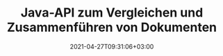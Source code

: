 ---
############################# Static ############################
layout: "product"
date: 2021-04-27T09:31:06+03:00
draft: false

product: "Comparison"
product_tag: "comparison"
platform: "Java"
platform_tag: "java"

############################# Head ############################
head_title: "API zum Vergleich von Java-Dokumenten | Vergleichen Sie Text und Stil von PDF Word Excel HTML"
head_description: "Java-Dokumentvergleichs-API zum Vergleichen und Zusammenführen von Word Excel PPTX OpenOffice, Web, PDF, AutoCAD und anderen Dateiformaten. Vergleichen Sie Dokumente mit Nachverfolgung von Änderungen."

############################# Header ############################
title: "Java-API zum Vergleichen und Zusammenführen von Dokumenten"
description: "Erstellen Sie Java-Anwendungen zum effizienten Vergleichen von Inhalt und Textstil zur Überprüfung von Unterschieden in allen branchenüblichen Dokument- und Bilddateiformaten."
button:
    enable: true
    icon: "fas fa-arrow-down"
    label: "Download kostenlose Testversion"
    link: "https://downloads.groupdocs.com/comparison/java"

############################# SubMenu ############################
submenu:
    enable: true
    
    left:
        img_alt: "GroupDocs.Comparison for Java"
        image: "/border/groupdocs-comparison-java.svg"
        product: "GroupDocs.Comparison"
        platform: "Java"

    middle:
        button:
            # button loop
            - link: "#overview"
              text: "Überblick"

            # button loop
            - link: "#features"
              text: "Merkmale"

            # button loop
            - link: "#support"
              text: "Support"

            # button loop
            - link: "https://products.groupdocs.app/comparison"
              text: "Live Demo"

            # button loop
            - link: "https://purchase.groupdocs.com/pricing/comparison/java"
              text: "Preisgestaltung"

    right:
        link_download: "https://downloads.groupdocs.com/comparison"
        link_learn: "https://docs.groupdocs.com/comparison/java/"
        link_buy: "https://purchase.groupdocs.com"

############################# Overview ############################
overview:
    enable: true
    content: |
      GroupDocs.Comparison für Java ist die flexibelste und benutzerfreundlichste API, die bei der Entwicklung von Dokumentvergleichsanwendungen in einer Java-Umgebung hilft. Der Unterschiedsprüfer und die Dokumentzusammenführungs-API ermöglichen es Ihnen, Änderungen und Unterschiede im Inhalt sowie im Textstil zwischen ähnlichen Dokumentformaten zu erkennen. Es unterstützt den Vergleich aller branchenüblichen Dokumentformate wie PDF, HTML, Microsoft Office Word, Excel-Tabellen, PowerPoint-Präsentationen, Outlook-E-Mails, Visio-Diagramme, OpenDocument, AutoCAD und Bilder. Mithilfe der Änderungsverfolgungsfunktion wird die Zusammenfassung der Unterschiede zwischen Quell- und Zieldokument in einem umfassenden Vergleichsdokument dargestellt. GroupDocs.Comparison for Java API ermöglicht das Abrufen und Speichern von einfachen, passwortgeschützten sowie verschlüsselten Dokumenten per Datei sowie Stream.
        
      Für GroupDocs.Comparison für Java muss keine externe Software auf dem System installiert werden. Es ist mit allen Java-Versionen kompatibel und unterstützt gängige Betriebssysteme (Windows, Linux, MacOS), die Java-Runtime ausführen können.
    tabs:
      enable: true
      
      ## TAB ONE ##
      tab_one:
        description: |
          Nachfolgend finden Sie eine Übersicht über GroupDocs.Comparison für Java:
      
        right:
          enable: true
          icon: "fab fa-html5"
          title: "Überblick"
          content: |
            * Vergleichen Sie Inhalte und Stile
            * Holen Sie sich eine Vergleichszusammenfassung
            * Akzeptieren/Ablehnen von Änderungen in Word
            * 3 Word-Dateien zusammenführen und vergleichen
            * Unterstützung für Streams
            * Dateityperkennung über Stream
            * Vergleichen Sie geschützte Dateien
            * Vergleichen Sie verschlüsselte Dateien
            * Vergleich als Bild speichern
            * Vergleichen Sie bestimmte Seiten in Word
            * Wasserzeichen in PDF vergleichen
            * Änderungen anwenden/verwerfen
      
      ## TAB TWO ##
      tab_two:
        description: |
          GroupDocs.Comparison für Java unterstützt alle gängigen [Dokumentdateiformate](https://docs.groupdocs.com/comparison/java/supported-document-formats/) einschließlich: Microsoft Office, Bilder, Diagramme und viele andere.
        left:
          enable: true
          table:
            # table loop
            - title: "Microsoft Office"
              content: |
                * **Word:** [DOC](https://products.groupdocs.com/comparison/java/doc/), [DOCX](https://products.groupdocs.com/comparison/java/docx/), [DOCM](https://products.groupdocs.com/comparison/java/docm/), [DOT](https://products.groupdocs.com/comparison/java/dot/), [DOTX](https://products.groupdocs.com/comparison/java/dotx/), [DOTM](https://products.groupdocs.com/comparison/java/dotm/), [RTF](https://products.groupdocs.com/comparison/java/rtf/), [TXT](https://products.groupdocs.com/comparison/java/txt/)
                * **Excel:** [XLS](https://products.groupdocs.com/comparison/java/xls/), [XLSX](https://products.groupdocs.com/comparison/java/xlsx/), [XLSM](https://products.groupdocs.com/comparison/java/xlsm/), [XLSB](https://products.groupdocs.com/comparison/java/xlsb/), [XLTM](https://products.groupdocs.com/comparison/java/xltm/), [XLT](https://products.groupdocs.com/comparison/java/xlt/), [XLTM](https://products.groupdocs.com/comparison/java/xltm/), [XLTX](https://products.groupdocs.com/comparison/java/xltx/), [XLAM](https://products.groupdocs.com/comparison/java/xlam/), [SXC](https://products.groupdocs.com/comparison/java/sxc/), [SpreadsheetML](https://products.groupdocs.com/comparison/java/xml/)
                * **PowerPoint:** [PPT](https://products.groupdocs.com/comparison/java/ppt/), [PPTX](https://products.groupdocs.com/comparison/java/pptx/), [PPS](https://products.groupdocs.com/comparison/java/pps/), [PPSX](https://products.groupdocs.com/comparison/java/ppsx/), [PPSM](https://products.groupdocs.com/comparison/java/ppsm/), [POT](https://products.groupdocs.com/comparison/java/pot/), [POTM](https://products.groupdocs.com/comparison/java/potm/), [POTX](https://products.groupdocs.com/comparison/java/potx/), [PPTM](https://products.groupdocs.com/comparison/java/pptm/)
                * **Visio:** [VSD](https://products.groupdocs.com/comparison/java/vsd/), [VDX](https://products.groupdocs.com/comparison/java/vdx/), [VSS](https://products.groupdocs.com/comparison/java/vss/), [VSSX](https://products.groupdocs.com/comparison/java/vssx/), [VSX](https://products.groupdocs.com/comparison/java/vsx/), [VST](https://products.groupdocs.com/comparison/java/vst/), [VSTX](https://products.groupdocs.com/comparison/java/vstx/), [VTX](https://products.groupdocs.com/comparison/java/vtx/), [VSDX](https://products.groupdocs.com/comparison/java/vsdx/), [VDW](https://products.groupdocs.com/comparison/java/vdw/), [VSTM](https://products.groupdocs.com/comparison/java/vstm/), [VSSM](https://products.groupdocs.com/comparison/java/vssm/), [VSDM](https://products.groupdocs.com/comparison/java/vsdm/)
                * **Outlook:** [MSG](https://products.groupdocs.com/comparison/java/msg/), [EML](https://products.groupdocs.com/comparison/java/eml/), [EMLX](https://products.groupdocs.com/comparison/java/emlx/), [PST](https://products.groupdocs.com/comparison/java/pst/), [OST](https://products.groupdocs.com/comparison/java/ost/)
                * **OneNote:** [ONE](https://products.groupdocs.com/comparison/java/one/)

        right:
          enable: true
          table:
            # table loop
            - title: "Andere Formate"
              content: |
                * **Programmiersprachen**: CS, Java, CPP, JS, PY, RB, PL, ASM, GROOVY, JSON, ActionScript, PHP, SQL, LOG, DIFF, LESS, SCALA
                * **OpenDocument**: ODT, OTT, ODS, ODP, OTP
                * **Tragbar**: PDF, MOBI
                * **AutoCAD**: DXF, DWG
                * **E-Mail**: EML, EMLX, MSG
                * **Bilder**: JPEG, BMP, PNG, GIF, DCM, DICOM, DjVu
                * **Web**: HTM, HTML, MHTML
                * **Text**: TXT

      ## TAB THREE ##
      tab_three:
        description: |
          GroupDocs.Comparison for Java unterstützt das Folgen Betriebssysteme, Frameworks & Paket-Managers:
      
        left:
          enable: true
          table:
            # table loop
            - icon: "fab fa-windows"
              title: "Betriebssysteme"
              content: |
                * Microsoft Windows Desktop
                * Microsoft Windows Server
                * Linux
                * MacOS

            # table loop
            - icon: "fas fa-code"
              title: "Unterstützte Frameworks"
              content: |
                * Java 7 (1.7) und höher

        right:
          enable: true
          table:
            # table loop
            - icon: "fas fa-cogs"
              title: "Entwicklungsumgebungen"
              content: |
                * NetBeans
                * IntelliJ IDEA
                * Eclipse
            # table loop
            - icon: "fas fa-tools"
              title: "Build-Automatisierungstool"
              content: |
                * Maven

############################# Features ############################
features:
    enable: true
    title: "GroupDocs.Comparison für Java-Merkmale"

    feature:
      # feature loop
      - icon: "fas fa-copy"
        content: "Vergleichen und identifizieren Sie Änderungen in Inhalt und Textstil"

      # feature loop
      - icon: "fas fa-eye"
        content: "Zusammengefasste Vergleichsliste über verglichene Dokumente speichern"

      # feature loop
      - icon: "fas fa-bolt"
        content: "Vergleichen Sie bestimmte Seiten von Word-Dokumenten"
      
      # feature loop
      - icon: "fas fa-file-powerpoint"
        content: "Zusammenführen von bis zu 3 Microsoft Word-Dateien zum Vergleichen mit Unterstützung für „Änderungen nachverfolgen“"

      # feature loop
      - icon: "fas fa-code"
        content: "Erkennen Sie während des Vergleichs ganz einfach, welche Änderungen aus welchem Dokument stammen"

      # feature loop
      - icon: "fas fa-cloud"
        content: "Unterstützung zum Lesen von Quelldokumenten und Senden des resultierenden Dokuments über Streams"

      # feature loop
      - icon: "fas fa-remove-format"
        content: "Dateiformattyp beim Abrufen aus dem Stream erkennen"

      # feature loop
      - icon: "fas fa-comment-slash"
        content: "Vergleichen Sie passwortgeschützte Dokumente"

      # feature loop
      - icon: "fas fa-location-arrow"
        content: "Vergleichsergebnis als Bild speichern"

      # feature loop
      - icon: "fas fa-border-all"
        content: "Vergleichen Sie verschiedene Dateiformate als Bild"

      # feature loop
      - icon: "fas fa-wrench"
        content: "Vergleichen Sie Wasserzeichen in PDF-Dokumenten"

      # feature loop
      - icon: "fas fa-columns"
        content: "Vergleichen Sie Dokumente aus Datei oder Stream und senden Sie das Ergebnisdokument über Stream oder Datei"

      # feature loop
      - icon: "fas fa-file-word"
        content: "Akzeptieren oder verwerfen Sie Änderungen nach dem Vergleich von Word-, PDF- oder Excel-Dateien"

      # feature loop
      - icon: "fas fa-envelope"
        content: "Vergleichen Sie verschlüsselte Dokumente per Datei oder Stream"

      # feature loop
      - icon: "fas fa-print"
        content: "Gemessene Lizenzierungsoption für Vergleichsvorgänge"

      # feature loop
      - icon: "fas fa-file-archive"
        content: "Hervorheben von Text für markierte Änderungen beim Vergleichen von PDF-, Word-, Excel-, PowerPoint- und Note-Dokumenten"

      # feature loop
      - icon: "fas fa-lock"
        content: "Berechnen Sie die korrekten Koordinaten von Änderungen in PDF-, PowerPoint-Folien und Diagrammen"

      # feature loop
      - icon: "fas fa-file-code"
        content: "Vergleichen Sie mehrere (mehr als zwei) PDF-, Excel-, OneNote-, Diagramm-, E-Mail- und Textdokumente"
      
      # feature loop
      - icon: "fas fa-fill-drip"
        content: "Vergleichen Sie Kopf- und Fußzeile der unterstützten Dateiformate"

      # feature loop
      - icon: "fas fa-file-excel"
        content: "Vergleichen Sie Dokumente und speichern Sie Dokumentseiten verschiedener Formate als Bilder"

    more_feature:
      # more_feature_loop
      - title: "Vergleichen Sie Dokumente einfach mit der Java-API"
        content: |
          Über GroupDocs.Comparison for Java API können Sie problemlos Dokumente unterstützter Formate vergleichen, um Unterschiede zwischen ihnen zu finden. Das folgende Beispiel zeigt, wie Sie zwei Microsoft Word-Dokumente mit Java vergleichen:
          
          ```java
          try (Comparer comparer = new Comparer("D:\\source.pdf")) {
              comparer.add("D:\\target.pdf");
              comparer.compare("D:\\result.pdf");
          }
          ```
      # more_feature_loop
      - title: "Geben Sie die Vergleichsdetailebene an"
        content: "GroupDocs.Comparison für Java ermöglicht es Ihnen, Dokumente auf drei Ebenen zu vergleichen. Sie können die Vergleichsintensität auf niedrig (Text Wort für Wort mit Genauigkeit für Abbildungsraster = 50 vergleichen), mittel (Text Zeichen für Zeichen mit Genauigkeit für Abbildungsraster = 100 vergleichen) oder hoch (Text Zeichen für Zeichen mit Genauigkeit für Abbildungsraster vergleichen) einstellen Raster = 150)."

      # more_feature_loop
      - title: "Textstil vergleichen"
        content: "Zusammen mit dem Dokumentinhalt ermöglicht GroupDocs.Comparison für die Java-API auch den Vergleich des Textstils.

        Schriftname, -größe, -farbe, -stil (fett, kursiv, unterstrichen, Kapitälchen und Hyperlinks) und ggf. Unterfarbe können ebenfalls verglichen werden, um den Unterschied zwischen verglichenen Dokumenten zu überprüfen, während Wörter und Zeichen verglichen werden.

        Beim Absatzvergleich können auch Ausrichtung, Einzug (linker Einzug, rechter Einzug), Abstand (Abstand danach, Abstand davor), erster Zeileneinzug und Zeilenabstand verglichen werden.

        Ebenso können gegebenenfalls auch andere Abschnitte einer Seite über die GroupDocs.Comparison for Java API verglichen werden. Die Abschnitte umfassen Fußzeilenabstand, Seitenränder (links, rechts, oben und unten), Seitenhöhe, Seitenausrichtung, Rahmenfarbe und Linienbreite."

############################# Support ############################
support:
    enable: true

############################# Solutions ############################
solutions:
    enable: true
    title: "GroupDocs.Comparison bietet APIs zum Anzeigen von Dokumenten für andere beliebte Entwicklungsumgebungen"

    solution:
        # solution loop
        - img_alt: "GroupDocs.Comparison for .NET"
          image: "/border/groupdocs-comparison-net.svg"
          product: "GroupDocs.Comparison"
          platform: ".NET"
          link: "/comparison/net/"

############################# Back to top ###############################
back_to_top:
  enable: true
---